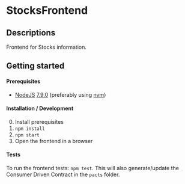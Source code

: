 # StocksFrontend

## Descriptions

Frontend for Stocks information.

## Getting started

#### Prerequisites

* [NodeJS](https://nodejs.org) [7.9.0](https://nodejs.org/en/download/releases/) (preferably using [nvm](https://github.com/creationix/nvm))

#### Installation / Development

0. Install prerequisites
1. `npm install`
1. `npm start`
2. Open the frontend in a browser

#### Tests

To run the frontend tests: `npm test`.
This will also generate/update the Consumer Driven Contract in the `pacts` folder.
